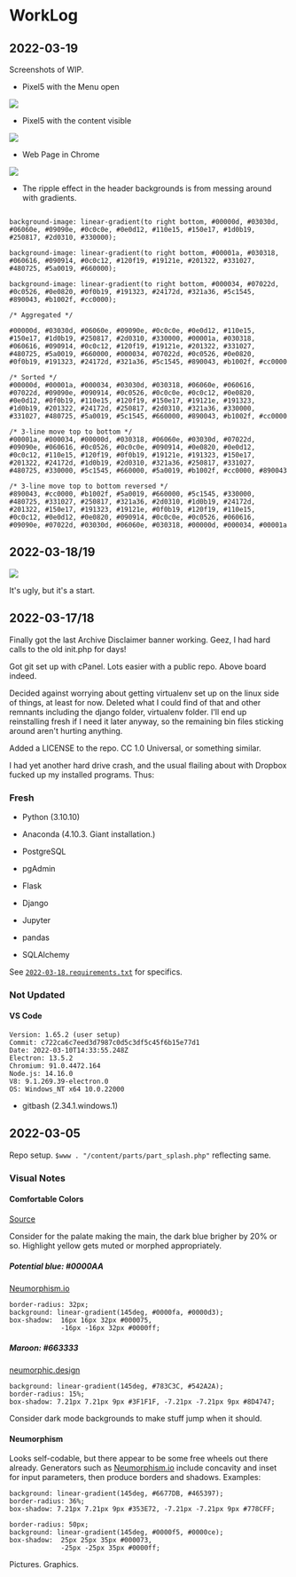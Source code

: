# WorkLog

## 2022-03-19

Screenshots of WIP.

- Pixel5 with the Menu open

![](meta_images\20220319-pixel5_menu_open.png)


- Pixel5 with the content visible

![](meta_images\20220319-pixel_5_article_screen.png)

- Web Page in Chrome

![](meta_images\20220319-web_article_page.png)

- The ripple effect in the header backgrounds is from messing around with gradients.
```

background-image: linear-gradient(to right bottom, #00000d, #03030d, #06060e, #09090e, #0c0c0e, #0e0d12, #110e15, #150e17, #1d0b19, #250817, #2d0310, #330000);

background-image: linear-gradient(to right bottom, #00001a, #030318, #060616, #090914, #0c0c12, #120f19, #19121e, #201322, #331027, #480725, #5a0019, #660000);

background-image: linear-gradient(to right bottom, #000034, #07022d, #0c0526, #0e0820, #0f0b19, #191323, #24172d, #321a36, #5c1545, #890043, #b1002f, #cc0000);

/* Aggregated */

#00000d, #03030d, #06060e, #09090e, #0c0c0e, #0e0d12, #110e15, #150e17, #1d0b19, #250817, #2d0310, #330000, #00001a, #030318, #060616, #090914, #0c0c12, #120f19, #19121e, #201322, #331027, #480725, #5a0019, #660000, #000034, #07022d, #0c0526, #0e0820, #0f0b19, #191323, #24172d, #321a36, #5c1545, #890043, #b1002f, #cc0000

/* Sorted */
#00000d, #00001a, #000034, #03030d, #030318, #06060e, #060616, #07022d, #09090e, #090914, #0c0526, #0c0c0e, #0c0c12, #0e0820, #0e0d12, #0f0b19, #110e15, #120f19, #150e17, #19121e, #191323, #1d0b19, #201322, #24172d, #250817, #2d0310, #321a36, #330000, #331027, #480725, #5a0019, #5c1545, #660000, #890043, #b1002f, #cc0000

/* 3-line move top to bottom */
#00001a, #000034, #00000d, #030318, #06060e, #03030d, #07022d, #09090e, #060616, #0c0526, #0c0c0e, #090914, #0e0820, #0e0d12, #0c0c12, #110e15, #120f19, #0f0b19, #19121e, #191323, #150e17, #201322, #24172d, #1d0b19, #2d0310, #321a36, #250817, #331027, #480725, #330000, #5c1545, #660000, #5a0019, #b1002f, #cc0000, #890043

/* 3-line move top to bottom reversed */
#890043, #cc0000, #b1002f, #5a0019, #660000, #5c1545, #330000, #480725, #331027, #250817, #321a36, #2d0310, #1d0b19, #24172d, #201322, #150e17, #191323, #19121e, #0f0b19, #120f19, #110e15, #0c0c12, #0e0d12, #0e0820, #090914, #0c0c0e, #0c0526, #060616, #09090e, #07022d, #03030d, #06060e, #030318, #00000d, #000034, #00001a
```

## 2022-03-18/19

![](meta_images/20220319-proto_schreenshot.jpg)

It's ugly, but it's a start.

## 2022-03-17/18

Finally got the last Archive Disclaimer banner working. Geez, I had hard calls to the old init.php for days!

Got git set up with cPanel. Lots easier with a public repo. Above board indeed.

Decided against worrying about getting virtualenv set up on the linux side of things, at least for now. Deleted what I could find of that and other remnants including the django folder, virtualenv folder. I'll end up reinstalling fresh if I need it later anyway, so the remaining bin files sticking around aren't hurting anything.

Added a LICENSE to the repo. CC 1.0 Universal, or something similar.

I had yet another hard drive crash, and the usual flailing about with Dropbox fucked up my installed programs. Thus:

### Fresh

- Python (3.10.10)

- Anaconda (4.10.3. Giant installation.)

- PostgreSQL

- pgAdmin

- Flask

- Django

- Jupyter

- pandas

- SQLAlchemy

See [`2022-03-18.requirements.txt`](2022-03-18.requirements.txt) for specifics.

### Not Updated

#### VS Code
```
Version: 1.65.2 (user setup)
Commit: c722ca6c7eed3d7987c0d5c3df5c45f6b15e77d1
Date: 2022-03-10T14:33:55.248Z
Electron: 13.5.2
Chromium: 91.0.4472.164
Node.js: 14.16.0
V8: 9.1.269.39-electron.0
OS: Windows_NT x64 10.0.22000
```

- gitbash (2.34.1.windows.1)

## 2022-03-05

Repo setup. `$www . "/content/parts/part_splash.php"` reflecting same.

### Visual Notes

#### Comfortable Colors

[Source](https://www.nexcess.net/blog/web-design-trends/)

Consider for the palate making the main, the dark blue brigher by 20% or so. Highlight yellow gets muted or morphed appropriately.

##### Potential blue: #0000AA

[Neumorphism.io](https://neumorphism.io/#0000AA)

```
border-radius: 32px;
background: linear-gradient(145deg, #0000fa, #0000d3);
box-shadow:  16px 16px 32px #000075,
             -16px -16px 32px #0000ff;
```

##### Maroon: #663333

[neumorphic.design](https://neumorphic.design/)

```
background: linear-gradient(145deg, #783C3C, #542A2A);
border-radius: 15%;
box-shadow: 7.21px 7.21px 9px #3F1F1F, -7.21px -7.21px 9px #8D4747;
```
Consider dark mode backgrounds to make stuff jump when it should.

#### Neumorphism

Looks self-codable, but there appear to be some free wheels out there already. Generators such as [Neumorphism.io](https://neumorphic.design/) include concavity and inset for input parameters, then produce borders and shadows. Examples:

```
background: linear-gradient(145deg, #6677DB, #465397);
border-radius: 36%;
box-shadow: 7.21px 7.21px 9px #353E72, -7.21px -7.21px 9px #778CFF;
```

```
border-radius: 50px;
background: linear-gradient(145deg, #0000f5, #0000ce);
box-shadow:  25px 25px 35px #000073,
             -25px -25px 35px #0000ff;
```


Pictures. Graphics.